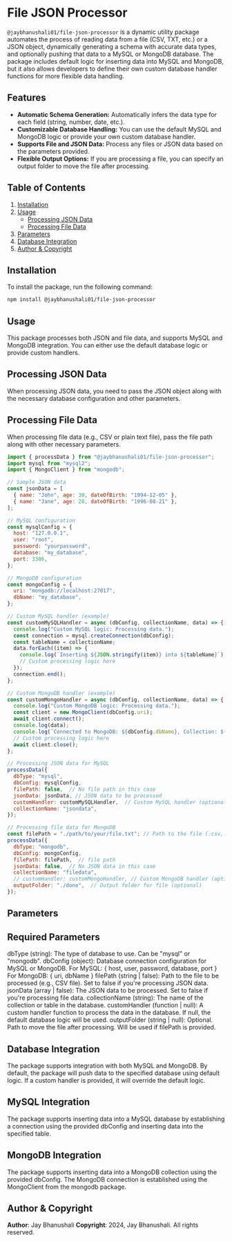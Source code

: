 # File JSON Processor

`@jaybhanushali01/file-json-processor` is a dynamic utility package automates the process of reading data from a file (CSV, TXT, etc.) or a JSON object, dynamically generating a schema with accurate data types, and optionally pushing that data to a MySQL or MongoDB database. The package includes default logic for inserting data into MySQL and MongoDB, but it also allows developers to define their own custom database handler functions for more flexible data handling.

## Features

- **Automatic Schema Generation:** Automatically infers the data type for each field (string, number, date, etc.).
- **Customizable Database Handling:** You can use the default MySQL and MongoDB logic or provide your own custom database handler.
- **Supports File and JSON Data:** Process any files or JSON data based on the parameters provided.
- **Flexible Output Options:** If you are processing a file, you can specify an output folder to move the file after processing.


## Table of Contents

1. [Installation](#installation)
2. [Usage](#usage)
   - [Processing JSON Data](#processing-json-data)
   - [Processing File Data](#processing-file-data)
3. [Parameters](#parameters)
4. [Database Integration](#database-integration)
5. [Author & Copyright](#author-copyright)

## Installation

To install the package, run the following command:

```bash
npm install @jaybhanushali01/file-json-processor
```

## Usage
This package processes both JSON and file data, and supports MySQL and MongoDB integration. You can either use the default database logic or provide custom handlers.

## Processing JSON Data
When processing JSON data, you need to pass the JSON object along with the necessary database configuration and other parameters.

## Processing File Data
When processing file data (e.g., CSV or plain text file), pass the file path along with other necessary parameters.

```javascript
import { processData } from "@jaybhanushali01/file-json-processor";
import mysql from "mysql2";
import { MongoClient } from "mongodb";

// Sample JSON data
const jsonData = [
  { name: "John", age: 30, dateOfBirth: "1994-12-05" },
  { name: "Jane", age: 28, dateOfBirth: "1996-08-21" },
];

// MySQL configuration
const mysqlConfig = {
  host: "127.0.0.1",
  user: "root",
  password: "yourpassword",
  database: "my_database",
  port: 3306,
};

// MongoDB configuration
const mongoConfig = {
  uri: "mongodb://localhost:27017",
  dbName: "my_database",
};

// Custom MySQL handler (example)
const customMySQLHandler = async (dbConfig, collectionName, data) => {
  console.log("Custom MySQL logic: Processing data.");
  const connection = mysql.createConnection(dbConfig);
  const tableName = collectionName;
  data.forEach((item) => {
    console.log(`Inserting ${JSON.stringify(item)} into ${tableName}`);
    // Custom processing logic here
  });
  connection.end();
};

// Custom MongoDB handler (example)
const customMongoHandler = async (dbConfig, collectionName, data) => {
  console.log("Custom MongoDB logic: Processing data.");
  const client = new MongoClient(dbConfig.uri);
  await client.connect();
  console.log(data);
  console.log(`Connected to MongoDB: ${dbConfig.dbName}, Collection: ${collectionName}`);
  // Custom processing logic here
  await client.close();
};

// Processing JSON data for MySQL
processData({
  dbType: "mysql",
  dbConfig: mysqlConfig,
  filePath: false,  // No file path in this case
  jsonData: jsonData, // JSON data to be processed
  customHandler: customMySQLHandler,  // Custom MySQL handler (optional)
  collectionName: "jsondata",
});

// Processing file data for MongoDB
const filePath = "./path/to/your/file.txt"; // Path to the file (.csv,.txt,etc)
processData({
  dbType: "mongodb",
  dbConfig: mongoConfig,
  filePath: filePath,  // file path
  jsonData: false,  // No JSON data in this case
  collectionName: "filedata",
  // customHandler: customMongoHandler, // Custom MongoDB handler (optional)
  outputFolder: "./done",  // Output folder for file (optional)
});
```

## Parameters
## Required Parameters

dbType (string): The type of database to use. Can be "mysql" or "mongodb".
dbConfig (object): Database connection configuration for MySQL or MongoDB.
For MySQL: { host, user, password, database, port }
For MongoDB: { uri, dbName }
filePath (string | false): Path to the file to be processed (e.g., CSV file). Set to false if you're processing JSON data.
jsonData (array | false): The JSON data to be processed. Set to false if you're processing file data.
collectionName (string): The name of the collection or table in the database.
customHandler (function | null): A custom handler function to process the data in the database. If null, the default database logic will be used.
outputFolder (string | null): Optional. Path to move the file after processing. Will be used if filePath is provided.

## Database Integration
The package supports integration with both MySQL and MongoDB. By default, the package will push data to the specified database using default logic. If a custom handler is provided, it will override the default logic.

## MySQL Integration
The package supports inserting data into a MySQL database by establishing a connection using the provided dbConfig and inserting data into the specified table.

## MongoDB Integration
The package supports inserting data into a MongoDB collection using the provided dbConfig. The MongoDB connection is established using the MongoClient from the mongodb package.

## Author & Copyright
**Author**: Jay Bhanushali
**Copyright**: 2024, Jay Bhanushali. All rights reserved.